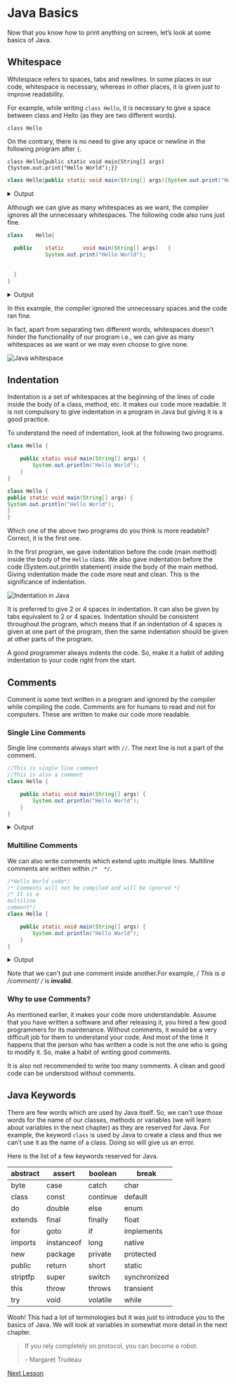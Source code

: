 # Java Basics

Now that you know how to print anything on screen, let’s look at some basics of Java.

## Whitespace

Whitespace refers to spaces, tabs and newlines. In some places in our code, whitespace is necessary, whereas in other places, it is given just to improve readability.

For example, while writing `class Hello`, it is necessary to give a space between class and Hello (as they are two different words).

`class Hello`

On the contrary, there is no need to give any space or newline in the following program after `{`.

`class Hello{public static void main(String[] args){System.out.print("Hello World");}}`

```java
class Hello{public static void main(String[] args){System.out.print("Hello World");}}
```

<div class="collapse">
    <details>
        <summary>Output</summary>
        <pre class="output">Hello World
                      </pre>
    </details>
</div>

Although we can give as many whitespaces as we want, the compiler ignores all the unnecessary whitespaces. The following code also runs just fine.

```java
class    Hello{
	
  public	static		void main(String[] args)   {
    		System.out.print("Hello World");
    		
    		
  }
}
```

<div class="collapse">
    <details>
        <summary>Output</summary>
        <pre class="output">Hello World
                      </pre>
    </details>
</div>

In this example, the compiler ignored the unnecessary spaces and the code ran fine.

In fact, apart from separating two different words, whitespaces doesn't hinder the functionality of our program i.e., we can give as many whitespaces as we want or we may even choose to give none.

<p><img alt="Java whitespace" src="https://web.archive.org/web/20220811201251im_/https://www.codesdope.com/pa-images-bucket/courses/java/im1.png" style="max-width:80%;height:auto;"/></p>

## Indentation

Indentation is a set of whitespaces at the beginning of the lines of code inside the body of a class, method, etc. It makes our code more readable. It is not compulsory to give indentation in a program in Java but giving it is a good practice.

To understand the need of indentation, look at the following two programs.

```java
class Hello {

    public static void main(String[] args) {
        System.out.println("Hello World");
    }
}
```

```java
class Hello {
public static void main(String[] args) {
System.out.println("Hello World");
}
}
```

Which one of the above two programs do you think is more readable? Correct, it is the first one.

In the first program, we gave indentation before the code (main method) inside the body of the `Hello` class. We also gave indentation before the code (System.out.println statement) inside the body of the main method. Giving indentation made the code more neat and clean. This is the significance of indentation.

<p><img alt="Indentation in Java" src="https://web.archive.org/web/20220811201251im_/https://www.codesdope.com/pa-images-bucket/courses/java/p7.png" style="max-width:70%;height:auto;"/></p>

It is preferred to give 2 or 4 spaces in indentation. It can also be given by tabs equivalent to 2 or 4 spaces. Indentation should be consistent throughout the program, which means that if an indentation of 4 spaces is given at one part of the program, then the same indentation should be given at other parts of the program.

A good programmer always indents the code. So, make it a habit of adding indentation to your code right from the start.

## Comments

Comment is some text written in a program and ignored by the compiler while compiling the code. Comments are for humans to read and not for computers. These are written to make our code more readable.

### Single Line Comments

Single line comments always start with `//`. The next line is not a part of the comment.

```java
//This is single line comment
//This is also a comment
class Hello {

    public static void main(String[] args) {
        System.out.println("Hello World");
    }
}
```

<div class="collapse">
    <details>
        <summary>Output</summary>
        <pre class="output">Hello World
                      </pre>
    </details>
</div>

### Multiline Comments

We can also write comments which extend upto multiple lines. Multiline comments are written within `/*  */`.

```java
/*Hello World code*/
/* Comments will not be compiled and will be ignored */
/* It is a
multiline
comment*/
class Hello {

    public static void main(String[] args) {
        System.out.println("Hello World");
    }
}
```

<div class="collapse">
    <details>
        <summary>Output</summary>
        <pre class="output">Hello World
                      </pre>
    </details>
</div>

Note that we can't put one comment inside another.For example, **/* This is a /*comment*/ */** is **invalid**.

### Why to use Comments?

As mentioned earlier, it makes your code more understandable. Assume that you have written a software and after releasing it, you hired a few good programmers for its maintenance. Without comments, it would be a very difficult job for them to understand your code. And most of the time it happens that the person who has written a code is not the one who is going to modify it. So, make a habit of writing good comments.

It is also not recommended to write too many comments. A clean and good code can be understood without comments.

## Java Keywords

There are few words which are used by Java itself. So, we can't use those words for the name of our classes, methods or variables (we will learn about variables in the next chapter) as they are reserved for Java. For example, the keyword `class` is used by Java to create a class and thus we can’t use it as the name of a class. Doing so will give us an error.

Here is the list of a few keywords reserved for Java.

| abstract | assert  | boolean | break  |
| ------- | ------- | ------- | ------ |
| byte   | case   | catch   | char   |
| class   | const   | continue | default |
| do     | double  | else    | enum   |
| extends | final   | finally | float  |
| for    | goto    | if     | implements |
| imports | instanceof | long    | native  |
| new    | package | private | protected |
| public  | return  | short   | static  |
| striptfp | super   | switch  | synchronized |
| this   | throw   | throws  | transient |
| try    | void    | volatile | while   |

Wooh! This had a lot of terminologies but it was just to introduce you to the basics of Java. We will look at variables in somewhat more detail in the next chapter.

> If you rely completely on protocol, you can become a robot.
>
> \- Margaret Trudeau

<a href="04-java-variables.md">Next Lesson</a>
